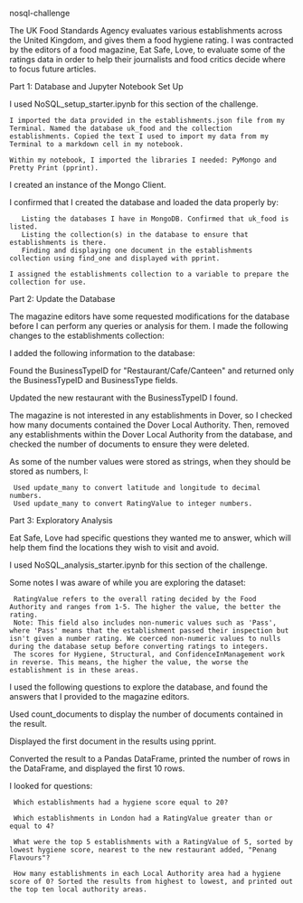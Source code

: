   nosql-challenge

The UK Food Standards Agency evaluates various establishments across the United Kingdom, and gives them a food hygiene rating. I was contracted by the editors of a food magazine, Eat Safe, Love, to evaluate some of the ratings data in order to help their journalists and food critics decide where to focus future articles.

Part 1: Database and Jupyter Notebook Set Up

I used NoSQL_setup_starter.ipynb for this section of the challenge.

    I imported the data provided in the establishments.json file from my Terminal. Named the database uk_food and the collection establishments. Copied the text I used to import my data from my Terminal to a markdown cell in my notebook.

    Within my notebook, I imported the libraries I needed: PyMongo and Pretty Print (pprint).

   I created an instance of the Mongo Client.

   I confirmed that I created the database and loaded the data properly by:

       Listing the databases I have in MongoDB. Confirmed that uk_food is listed.
       Listing the collection(s) in the database to ensure that establishments is there.
       Finding and displaying one document in the establishments collection using find_one and displayed with pprint.
    
    I assigned the establishments collection to a variable to prepare the collection for use.


Part 2: Update the Database

The magazine editors have some requested modifications for the database before I can perform any queries or analysis for them. I made the following changes to the establishments collection:

I added the following information to the database:

  Found the BusinessTypeID for "Restaurant/Cafe/Canteen" and returned only the BusinessTypeID and BusinessType fields.

  Updated the new restaurant with the BusinessTypeID I found.

  The magazine is not interested in any establishments in Dover, so I checked how many documents contained the Dover Local Authority. Then, removed any establishments within the Dover Local Authority from the database, and checked the number of documents to ensure they were deleted.

  As some of the number values were stored as strings, when they should be stored as numbers, I: 

     Used update_many to convert latitude and longitude to decimal numbers.
     Used update_many to convert RatingValue to integer numbers.



Part 3: Exploratory Analysis

Eat Safe, Love had specific questions they wanted me to answer, which will help them find the locations they wish to visit and avoid.

I used NoSQL_analysis_starter.ipynb for this section of the challenge.

  Some notes I was aware of while you are exploring the dataset:

     RatingValue refers to the overall rating decided by the Food Authority and ranges from 1-5. The higher the value, the better the rating.
     Note: This field also includes non-numeric values such as 'Pass', where 'Pass' means that the establishment passed their inspection but isn't given a number rating. We coerced non-numeric values to nulls during the database setup before converting ratings to integers.
     The scores for Hygiene, Structural, and ConfidenceInManagement work in reverse. This means, the higher the value, the worse the establishment is in these areas.

I used the following questions to explore the database, and found the answers that I provided to the magazine editors.

   Used count_documents to display the number of documents contained in the result.

   Displayed the first document in the results using pprint.

   Converted the result to a Pandas DataFrame, printed the number of rows in the DataFrame, and displayed the first 10 rows.

   I looked for questions:

     Which establishments had a hygiene score equal to 20?  
    
     Which establishments in London had a RatingValue greater than or equal to 4?

     What were the top 5 establishments with a RatingValue of 5, sorted by lowest hygiene score, nearest to the new restaurant added, "Penang Flavours"?

     How many establishments in each Local Authority area had a hygiene score of 0? Sorted the results from highest to lowest, and printed out the top ten local authority areas.

     

  